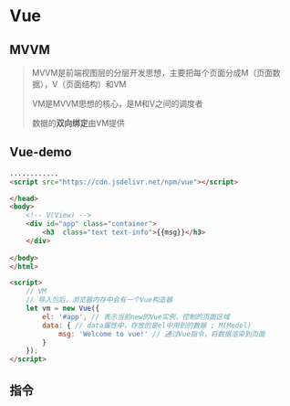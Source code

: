 # Vue

## MVVM

> MVVM是前端视图层的分层开发思想，主要把每个页面分成M（页面数据），V（页面结构）和VM
>
> VM是MVVM思想的核心，是M和V之间的调度者
>
> 数据的**双向绑定**由VM提供

## Vue-demo

```html
............
<script src="https://cdn.jsdelivr.net/npm/vue"></script>

</head>
<body>
    <!-- V(View) -->
    <div id="app" class="container">
        <h3  class="text text-info">{{msg}}</h3>
    </div>
    
</body>
</html>

<script>
    // VM
    // 导入包后，浏览器内存中会有一个Vue构造器
    let vm = new Vue({
        el: '#app', // 表示当前new的Vue实例，控制的页面区域
        data: { // data属性中，存放的是el中用到的数据 ; M(Model)
            msg: 'Welcome to vue!' // 通过Vue指令，将数据渲染到页面
        }
    });
</script>
```

## 指令